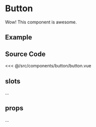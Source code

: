 # Button

Wow! This component is awesome.

## Example

<Demo componentName="examples-button-doc" />

## Source Code

<SourceCode>
<<< @/src/components/button/button.vue
</SourceCode>

## slots

...

## props

...
